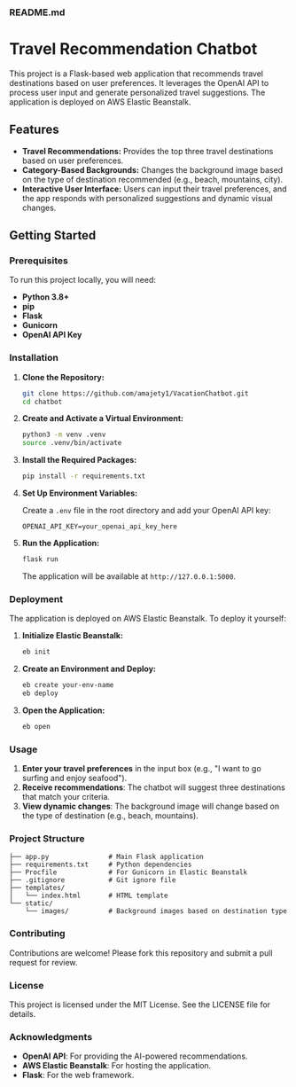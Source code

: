 
### README.md

# Travel Recommendation Chatbot

This project is a Flask-based web application that recommends travel destinations based on user preferences. It leverages the OpenAI API to process user input and generate personalized travel suggestions. The application is deployed on AWS Elastic Beanstalk.

## Features

- **Travel Recommendations:** Provides the top three travel destinations based on user preferences.
- **Category-Based Backgrounds:** Changes the background image based on the type of destination recommended (e.g., beach, mountains, city).
- **Interactive User Interface:** Users can input their travel preferences, and the app responds with personalized suggestions and dynamic visual changes.

## Getting Started

### Prerequisites

To run this project locally, you will need:

- **Python 3.8+**
- **pip**
- **Flask**
- **Gunicorn**
- **OpenAI API Key**

### Installation

1. **Clone the Repository:**

   ```bash
   git clone https://github.com/amajety1/VacationChatbot.git
   cd chatbot
   ```

2. **Create and Activate a Virtual Environment:**

   ```bash
   python3 -m venv .venv
   source .venv/bin/activate
   ```

3. **Install the Required Packages:**

   ```bash
   pip install -r requirements.txt
   ```

4. **Set Up Environment Variables:**

   Create a `.env` file in the root directory and add your OpenAI API key:

   ```plaintext
   OPENAI_API_KEY=your_openai_api_key_here
   ```

5. **Run the Application:**

   ```bash
   flask run
   ```

   The application will be available at `http://127.0.0.1:5000`.

### Deployment

The application is deployed on AWS Elastic Beanstalk. To deploy it yourself:

1. **Initialize Elastic Beanstalk:**

   ```bash
   eb init
   ```

2. **Create an Environment and Deploy:**

   ```bash
   eb create your-env-name
   eb deploy
   ```

3. **Open the Application:**

   ```bash
   eb open
   ```

### Usage

1. **Enter your travel preferences** in the input box (e.g., "I want to go surfing and enjoy seafood").
2. **Receive recommendations**: The chatbot will suggest three destinations that match your criteria.
3. **View dynamic changes**: The background image will change based on the type of destination (e.g., beach, mountains).

### Project Structure

```
├── app.py               # Main Flask application
├── requirements.txt     # Python dependencies
├── Procfile             # For Gunicorn in Elastic Beanstalk
├── .gitignore           # Git ignore file
├── templates/
│   └── index.html       # HTML template
└── static/
    └── images/          # Background images based on destination type
```

### Contributing

Contributions are welcome! Please fork this repository and submit a pull request for review.

### License

This project is licensed under the MIT License. See the LICENSE file for details.

### Acknowledgments

- **OpenAI API**: For providing the AI-powered recommendations.
- **AWS Elastic Beanstalk**: For hosting the application.
- **Flask**: For the web framework.


```
